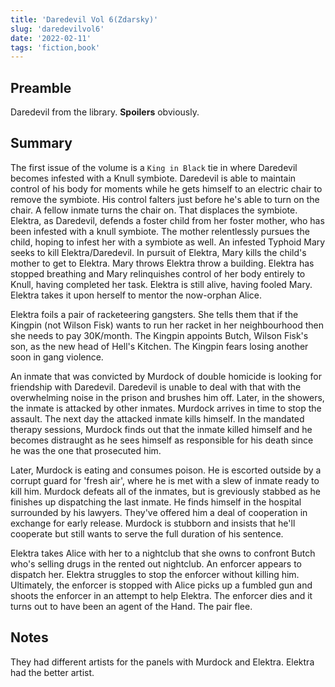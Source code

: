 ```yaml
---
title: 'Daredevil Vol 6(Zdarsky)'
slug: 'daredevilvol6'
date: '2022-02-11'
tags: 'fiction,book'
---
```


## Preamble

Daredevil from the library.  __Spoilers__ obviously.

## Summary

The first issue of the volume is a `King in Black` tie in where Daredevil becomes infested with a Knull symbiote.  Daredevil is able to maintain control of his body for moments while he gets himself to an electric chair to remove the symbiote.  His control falters just before he's able to turn on the chair.  A fellow inmate turns the chair on.  That displaces the symbiote.  Elektra, as Daredevil, defends a foster child from her foster mother, who has been infested with a knull symbiote.  The mother relentlessly pursues the child, hoping to infest her with a symbiote as well.  An infested Typhoid Mary seeks to kill Elektra/Daredevil.  In pursuit of Elektra, Mary kills the child's mother to get to Elektra.  Mary throws Elektra throw a building.  Elektra has stopped breathing and Mary relinquishes control of her body entirely to Knull, having completed her task.  Elektra is still alive, having fooled Mary.  Elektra takes it upon herself to mentor the now-orphan Alice.

Elektra foils a pair of racketeering gangsters.  She tells them that if the Kingpin (not Wilson Fisk) wants to run her racket in her neighbourhood then she needs to pay 30K/month.  The Kingpin appoints Butch, Wilson Fisk's son, as the new head of Hell's Kitchen.  The Kingpin fears losing another soon in gang violence.

An inmate that was convicted by Murdock of double homicide is looking for friendship with Daredevil.  Daredevil is unable to deal with that with the overwhelming noise in the prison and brushes him off.  Later, in the showers, the inmate is attacked by other inmates.  Murdock arrives in time to stop the assault.  The next day the attacked inmate kills himself.  In the mandated therapy sessions, Murdock finds out that the inmate killed himself and he becomes distraught as he sees himself as responsible for his death since he was the one that prosecuted him.  

Later, Murdock is eating and consumes poison.  He is escorted outside by a corrupt guard for 'fresh air', where he is met with a slew of inmate ready to kill him.  Murdock defeats all of the inmates, but is greviously stabbed as he finishes up dispatching the last inmate.  He finds himself in the hospital surrounded by his lawyers.  They've offered him a deal of cooperation in exchange for early release.  Murdock is stubborn and insists that he'll cooperate but still wants to serve the full duration of his sentence.

Elektra takes Alice with her to a nightclub that she owns to confront Butch who's selling drugs in the rented out nightclub.  An enforcer appears to dispatch her.  Elektra struggles to stop the enforcer without killing him.  Ultimately, the enforcer is stopped with Alice picks up a fumbled gun and shoots the enforcer in an attempt to help Elektra.  The enforcer dies and it turns out to have been an agent of the Hand.  The pair flee.

## Notes

They had different artists for the panels with Murdock and Elektra.  Elektra had the better artist.

